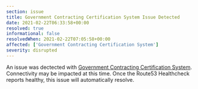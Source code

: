 ```yaml
---
section: issue
title: Government Contracting Certification System Issue Detected
date: 2021-02-22T06:33:58+00:00
resolved: true
informational: false
resolvedWhen: 2021-02-22T07:05:58+00:00
affected: ['Government Contracting Certification System']
severity: disrupted
---
```

An issue was dectected with [Government Contracting Certification System](https://certify.sba.gov).  Connectivity may be impacted at this time.  Once the Route53 Healthcheck reports healthy, this issue will automatically resolve.
